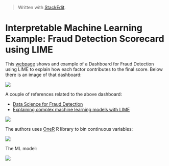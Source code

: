 > Written with [StackEdit](https://stackedit.io/).

# Interpretable Machine Learning Example: Fraud Detection Scorecard using LIME

This [webpage](https://shiring.shinyapps.io/fraud_example_dashboard/#section-test-case-result) shows and example of a Dashboard for Fraud Detection using LIME to explain how each factor contributes to the final score. Below there is an image of that dashboard:

![](https://github.com/markeyser/Data-Science-Cookbook/blob/master/imgs/Fraud-Detection-Dashboard-LIME.png?raw=true)

A couple of references related to the above dashboard:

- [Data Science for Fraud Detection](https://blog.codecentric.de/en/2017/09/data-science-fraud-detection/ "Data Science for Fraud Detection")
- [Explaining complex machine learning models with LIME](https://shiring.github.io/machine_learning/2017/04/23/lime)

![](https://github.com/markeyser/Data-Science-Cookbook/blob/master/imgs/Fraud-Detection-Dashboard-Bin.png?raw=true)

The authors uses [OneR](https://cran.r-project.org/web/packages/OneR/OneR.pdf) R library to bin continuous variables:

![](https://github.com/markeyser/Data-Science-Cookbook/blob/master/imgs/Fraud-Detection-Dashboard-ML-OneR.png?raw=true)

The ML model:

![](https://github.com/markeyser/Data-Science-Cookbook/blob/master/imgs/Fraud-Detection-Dashboard-LIME-ML.png?raw=true)










<!--stackedit_data:
eyJoaXN0b3J5IjpbMzI5MDc4NDA5LDIwMDM1OTIzNDMsLTk4OT
E3MzQwNCwtMTU2MDMwMTAwOSw4MTgzODE4MjYsLTIwMDUxOTcz
Nl19
-->